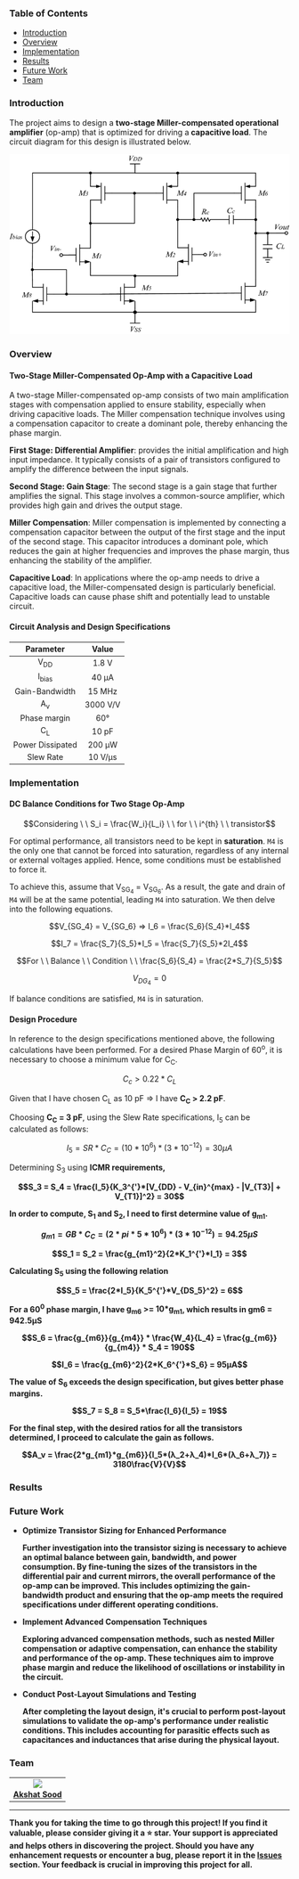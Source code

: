 <h3>Table of Contents</h3>
<ul>
    <li><a href="#introduction">Introduction</a></li>
    <li><a href="#overview">Overview</a></li>
    <li><a href="#implementation">Implementation</a></li>
    <li><a href="#results">Results</a></li>
    <li><a href="#future-work">Future Work</a></li>
    <li><a href="#team">Team</a></li>
</ul>

<h3 id="introduction">Introduction</h3>
<div>
    <p>
        The project aims to design a <b>two-stage Miller-compensated operational amplifier</b> (op-amp) that is optimized for driving a<b> capacitive load</b>. The circuit diagram for this design is illustrated below.
    </p>
</div>

<div align="center">
    <img width="600" src="./assets/circuit-diagram.png">
</div>

<h3 id="overview">Overview</h3>
<div>
    <h4>Two-Stage Miller-Compensated Op-Amp with a Capacitive Load</h4>
    <p>
        A two-stage Miller-compensated op-amp consists of two main amplification stages with compensation applied to ensure stability, especially when driving capacitive loads. The Miller compensation technique involves using a compensation capacitor to create a dominant pole, thereby enhancing the phase margin.
    </p>
</div>
<div>
    <p>
        <b>First Stage: Differential Amplifier</b>: provides the initial amplification and high input impedance. It typically consists of a pair of transistors configured to amplify the difference between the input signals.
    </p>
</div>
<div>
    <p>
        <b>Second Stage: Gain Stage</b>: The second stage is a gain stage that further amplifies the signal. This stage involves a common-source amplifier, which provides high gain and drives the output stage.
    </p>
</div>
<div>
    <p>
        <b>Miller Compensation</b>: Miller compensation is implemented by connecting a compensation capacitor between the output of the first stage and the input of the second stage. This capacitor introduces a dominant pole, which reduces the gain at higher frequencies and improves the phase margin, thus enhancing the stability of the amplifier.
    </p>
</div>
<div>
    <p>
        <b>Capacitive Load</b>: In applications where the op-amp needs to drive a capacitive load, the Miller-compensated design is particularly beneficial. Capacitive loads can cause phase shift and potentially lead to unstable circuit.
    </p>
</div>

<h4>Circuit Analysis and Design Specifications</h4>

|    Parameter     |  Value   |
| :--------------: | :------: |
|  V<sub>DD</sub>  |  1.8 V   |
| I<sub>bias</sub> |  40 μA   |
|  Gain-Bandwidth  |  15 MHz  |
|  A<sub>v</sub>   | 3000 V/V |
|   Phase margin   |   60°    |
|  C<sub>L</sub>   |  10 pF   |
| Power Dissipated |  200 μW  |
|    Slew Rate     | 10 V/μs  |

<h3 id="implementation">Implementation</h3>
<h4>DC Balance Conditions for Two Stage Op-Amp</h4>

$$Considering \ \ S_i = \frac{W_i}{L_i} \ \ for \ \ i^{th} \ \ transistor$$

<p>For optimal performance, all transistors need to be kept in <b>saturation</b>. <code>M4</code> is the only one that cannot be forced into saturation, regardless of any internal or external voltages applied. Hence, some conditions must be established to force it.</p>

<p>To achieve this, assume that V<sub>SG<sub>4</sub></sub> = V<sub>SG<sub>6</sub></sub>. As a result, the gate and drain of <code>M4</code> will be at the same potential, leading <code>M4</code> into saturation. We then delve into the following equations.</p>

$$V_{SG_4} = V_{SG_6} => I_6 = \frac{S_6}{S_4}*I_4$$

$$I_7 = \frac{S_7}{S_5}*I_5 = \frac{S_7}{S_5}*2I_4$$

$$For \ \ Balance \ \ Condition \ \ \frac{S_6}{S_4} = \frac{2*S_7}{S_5}$$

$$V_{DG_4} = 0$$

If balance conditions are satisfied, <code>M4</code> is in saturation.

<h4>Design Procedure</h4>
<div>
    In reference to the design specifications mentioned above, the following calculations have been performed. For a desired Phase Margin of 60<sup>o</sup>, it is necessary to choose a minimum value for C<sub>C</sub>.
</div>

$$C_c > 0.22*C_L$$

<p>
    Given that I have chosen C<sub>L</sub> as 10 pF => I have <b>C<sub>C</sub> &gt; 2.2 pF</b>.
</p>
<p>
    Choosing <b>C<sub>C</sub> = 3 pF</b>, using the Slew Rate specifications, I<sub>5</sub> can be calculated as follows:
</p>


$$I_5 = SR*C_C = (10*10^6)*(3*10^{-12}) = 30 μA$$


Determining S<sub>3</sub> using <b>ICMR<b> requirements, 

$$S_3 = S_4 = \frac{I_5}{K_3^{'}*[V_{DD} - V_{in}^{max} - |V_{T3}| + V_{T1}]^2} = 30$$

In order to compute, S<sub>1</sub> and S<sub>2</sub>, I need to first determine value of g<sub>m1</sub>.


$$g_{m1} = GB*C_C = (2*pi*5*10^6)*(3*10^{-12}) = 94.25μS$$

$$S_1 = S_2 = \frac{g_{m1}^2}{2*K_1^{'}*I_1} = 3$$


Calculating  S<sub>5</sub> using the following relation

$$S_5 = \frac{2*I_5}{K_5^{'}*V_{DS_5}^2} = 6$$

For a 60<sup>0</sup> phase margin, I have <b>g<sub>m6</sub> >= 10*g<sub>m1</sub></b>, which results in <b>g<sib>m6</sub> = 942.5μS</b>

$$S_6 = \frac{g_{m6}}{g_{m4}} * \frac{W_4}{L_4} = \frac{g_{m6}}{g_{m4}} * S_4 = 190$$

$$I_6 = \frac{g_{m6}^2}{2*K_6^{'}*S_6} = 95μA$$

The value of S<sub>6</sub> exceeds the design specification, but gives better phase margins. 

$$S_7 = S_8 =  S_5*\frac{I_6}{I_5} = 19$$

For the final step, with the desired ratios for all the transistors determined, I proceed to calculate the gain as follows.


$$A_v = \frac{2*g_{m1}*g_{m6}}{I_5*(λ_2+λ_4)*I_6*(λ_6+λ_7)} = 3180\frac{V}{V}$$

<h3 id="results">Results</h3>


<h3 id="future-work">Future Work</h3>
<ul>
    <li>
        <strong>Optimize Transistor Sizing for Enhanced Performance</strong>
        <p>Further investigation into the transistor sizing is necessary to achieve an optimal balance between gain, bandwidth, and power consumption. By fine-tuning the sizes of the transistors in the differential pair and current mirrors, the overall performance of the op-amp can be improved. This includes optimizing the gain-bandwidth product and ensuring that the op-amp meets the required specifications under different operating conditions.</p>
    </li>
    <li>
        <strong>Implement Advanced Compensation Techniques</strong>
        <p>Exploring advanced compensation methods, such as nested Miller compensation or adaptive compensation, can enhance the stability and performance of the op-amp. These techniques aim to improve phase margin and reduce the likelihood of oscillations or instability in the circuit.</p>
    </li>
    <li>
        <strong>Conduct Post-Layout Simulations and Testing</strong>
        <p>After completing the layout design, it's crucial to perform post-layout simulations to validate the op-amp's performance under realistic conditions. This includes accounting for parasitic effects such as capacitances and inductances that arise during the physical layout.</p>
    </li>
</ul>

<h3 id="team">Team</h3>
<div>
    <table>
        <tr align="center">
            <td>
                <img width="100" src="https://avatars.githubusercontent.com/u/148894491?v=4"><br>
                <a href="https://github.com/asood-life">Akshat Sood</a>
            </td>
        </tr>
    </table>
</div>
<hr>
<div>
    Thank you for taking the time to go through this project! If you find it valuable, please consider giving it a ⭐ star. Your support is appreciated and helps others in discovering the project. Should you have any enhancement requests or encounter a bug, please report it in the <a href="https://github.com/asood-life/api-rate-warden/issues">Issues</a> section. Your feedback is crucial in improving this project for all.
</div>
